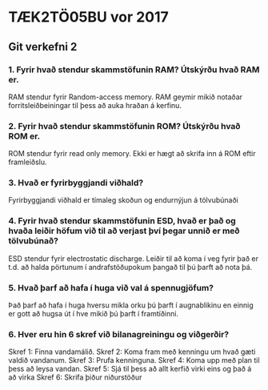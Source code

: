 # TÆK2TÖ05BU vor 2017
## Git verkefni 2
### 1. Fyrir hvað stendur skammstöfunin RAM? Útskýrðu hvað RAM er.
RAM stendur fyrir Random-access memory. RAM geymir mikið notaðar forritsleiðbeiningar til þess að auka hraðan á kerfinu.
### 2. Fyrir hvað stendur skammstöfunin ROM? Útskýrðu hvað ROM er.
ROM stendur fyrir read only memory. Ekki er hægt að skrifa inn á ROM eftir framleiðslu.
### 3. Hvað er fyrirbyggjandi viðhald?
Fyrirbyggjandi viðhald er tímaleg skoðun og endurnýjun á tölvubúnaði
### 4. Fyrir hvað stendur skammstöfunin ESD, hvað er það og hvaða leiðir höfum við til að verjast því þegar unnið er með tölvubúnað?
ESD stendur fyrir electrostatic discharge. Leiðir til að koma í veg fyrir það er t.d. að halda pörtunum í andrafstöðupokum þangað til þú þarft að nota þá.
### 5. Hvað þarf að hafa í huga við val á spennugjöfum?
Það þarf að hafa í huga hversu mikla orku þú þarft í augnablikinu en einnig er gott að hugsa út í hve mikið þú þarft í framtíðinni.
### 6. Hver eru hin 6 skref við bilanagreiningu og viðgerðir?
Skref 1: Finna vandamálið.
Skref 2: Koma fram með kenningu um hvað gæti valdið vandanum.
Skref 3: Prufa kenninguna.
Skref 4: Koma upp með plan til þess að leysa vandan.
Skref 5: Sjá til þess að allt kerfið virki eins og það á að virka
Skref 6: Skrifa þiður niðurstöður